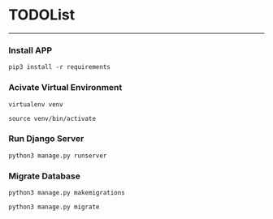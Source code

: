 # TODOList

---

### Install APP
```pip3 install -r requirements```

### Acivate Virtual Environment
```virtualenv venv```

```source venv/bin/activate```

### Run Django Server
```python3 manage.py runserver```

### Migrate Database 
```python3 manage.py makemigrations```

``python3 manage.py migrate``